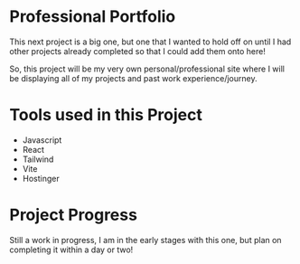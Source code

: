 # Professional Portfolio

This next project is a big one, but one that I wanted to hold off on until I had other projects already completed so that I could add them onto here!

So, this project will be my very own personal/professional site where I will be displaying all of my projects and past work experience/journey.

# Tools used in this Project

- Javascript
- React
- Tailwind
- Vite
- Hostinger

# Project Progress

Still a work in progress, I am in the early stages with this one, but plan on completing it within a day or two!

